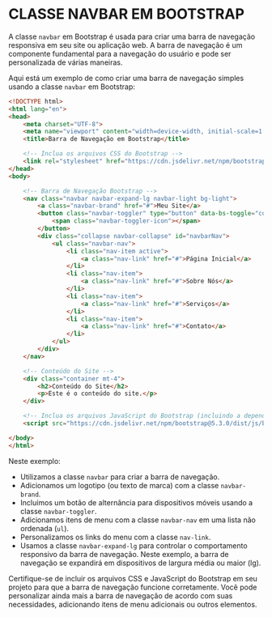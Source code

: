 # CLASSE NAVBAR EM BOOTSTRAP
A classe `navbar` em Bootstrap é usada para criar uma barra de navegação responsiva em seu site ou aplicação web. A barra de navegação é um componente fundamental para a navegação do usuário e pode ser personalizada de várias maneiras.

Aqui está um exemplo de como criar uma barra de navegação simples usando a classe `navbar` em Bootstrap:

```html
<!DOCTYPE html>
<html lang="en">
<head>
    <meta charset="UTF-8">
    <meta name="viewport" content="width=device-width, initial-scale=1.0">
    <title>Barra de Navegação em Bootstrap</title>

    <!-- Inclua os arquivos CSS do Bootstrap -->
    <link rel="stylesheet" href="https://cdn.jsdelivr.net/npm/bootstrap@5.3.0/dist/css/bootstrap.min.css">
</head>
<body>

    <!-- Barra de Navegação Bootstrap -->
    <nav class="navbar navbar-expand-lg navbar-light bg-light">
        <a class="navbar-brand" href="#">Meu Site</a>
        <button class="navbar-toggler" type="button" data-bs-toggle="collapse" data-bs-target="#navbarNav" aria-controls="navbarNav" aria-expanded="false" aria-label="Toggle navigation">
            <span class="navbar-toggler-icon"></span>
        </button>
        <div class="collapse navbar-collapse" id="navbarNav">
            <ul class="navbar-nav">
                <li class="nav-item active">
                    <a class="nav-link" href="#">Página Inicial</a>
                </li>
                <li class="nav-item">
                    <a class="nav-link" href="#">Sobre Nós</a>
                </li>
                <li class="nav-item">
                    <a class="nav-link" href="#">Serviços</a>
                </li>
                <li class="nav-item">
                    <a class="nav-link" href="#">Contato</a>
                </li>
            </ul>
        </div>
    </nav>

    <!-- Conteúdo do Site -->
    <div class="container mt-4">
        <h2>Conteúdo do Site</h2>
        <p>Este é o conteúdo do site.</p>
    </div>

    <!-- Inclua os arquivos JavaScript do Bootstrap (incluindo a dependência do Popper.js) -->
    <script src="https://cdn.jsdelivr.net/npm/bootstrap@5.3.0/dist/js/bootstrap.min.js"></script>

</body>
</html>
```

Neste exemplo:

- Utilizamos a classe `navbar` para criar a barra de navegação.
- Adicionamos um logotipo (ou texto de marca) com a classe `navbar-brand`.
- Incluímos um botão de alternância para dispositivos móveis usando a classe `navbar-toggler`.
- Adicionamos itens de menu com a classe `navbar-nav` em uma lista não ordenada (`ul`).
- Personalizamos os links do menu com a classe `nav-link`.
- Usamos a classe `navbar-expand-lg` para controlar o comportamento responsivo da barra de navegação. Neste exemplo, a barra de navegação se expandirá em dispositivos de largura média ou maior (lg).

Certifique-se de incluir os arquivos CSS e JavaScript do Bootstrap em seu projeto para que a barra de navegação funcione corretamente. Você pode personalizar ainda mais a barra de navegação de acordo com suas necessidades, adicionando itens de menu adicionais ou outros elementos.
